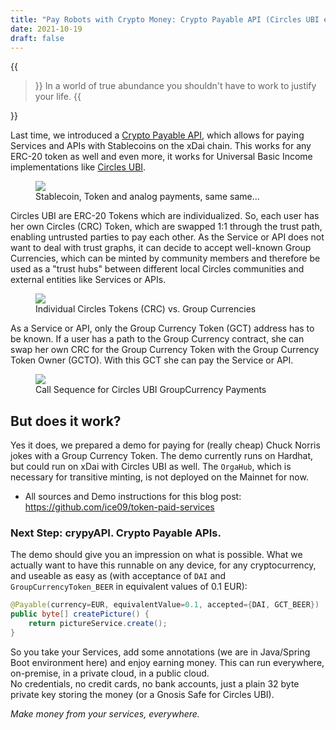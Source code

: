 ```yaml
---
title: "Pay Robots with Crypto Money: Crypto Payable API (Circles UBI edition)"
date: 2021-10-19
draft: false
---
```


{{<blockquote author="Sam Harris">}}
In a world of true abundance you shouldn't have to work to justify your life.
{{</blockquote>}}

Last time, we introduced a [Crypto Payable API](http://blockchainers.tech/pay-robots-with-crypto-money/), which allows for paying Services and APIs with Stablecoins on the xDai chain. This works for any ERC-20 token as well and even more, it works for Universal Basic Income implementations like [Circles UBI](https://joincircles.net/).  

<figure>
   <img src="https://drive.google.com/uc?export=view&id=1jbx1ggzEPhQj9MVhxg6CLTxk11ts74oF"/>
   <figcaption>Stablecoin, Token and analog payments, same same...</figcaption>
</figure>

Circles UBI are ERC-20 Tokens which are individualized. So, each user has her own Circles (CRC) Token, which are swapped 1:1 through the trust path, enabling untrusted parties to pay each other. As the Service or API does not want to deal with trust graphs, it can decide to accept well-known Group Currencies, which can be minted by community members and therefore be used as a "trust hubs" between different local Circles communities and external entities like Services or APIs.

<figure>
   <img src="https://drive.google.com/uc?export=view&id=1Kf9dSnhPIz6jW_QxTYCJ12dQeIV-WlEK"/>
   <figcaption>Individual Circles Tokens (CRC) vs. Group Currencies</figcaption>
</figure>

As a Service or API, only the Group Currency Token (GCT) address has to be known. If a user has a path to the Group Currency contract, she can swap her own CRC for the Group Currency Token with the Group Currency Token Owner (GCTO). With this GCT she can pay the Service or API.

<figure>
   <img src="https://drive.google.com/uc?export=view&id=15Mas10wGK6JsEMpPxWS0RxOPZypWvqPO"/>
   <figcaption>Call Sequence for Circles UBI GroupCurrency Payments</figcaption>
</figure>

## But does it work?

Yes it does, we prepared a demo for paying for (really cheap) Chuck Norris jokes with a Group Currency Token. The demo currently runs on Hardhat, but could run on xDai with Circles UBI as well. The `OrgaHub`, which is necessary for transitive minting, is not deployed on the Mainnet for now.  

* All sources and Demo instructions for this blog post: https://github.com/ice09/token-paid-services

### Next Step: crypyAPI. Crypto Payable APIs.

The demo should give you an impression on what is possible. What we actually want to have this runnable on any device, for any cryptocurrency, and useable as easy as (with acceptance of `DAI` and `GroupCurrencyToken_BEER` in equivalent values of 0.1 EUR):

```java
@Payable(currency=EUR, equivalentValue=0.1, accepted={DAI, GCT_BEER})
public byte[] createPicture() {
    return pictureService.create();
}
```

So you take your Services, add some annotations (we are in Java/Spring Boot environment here) and enjoy earning money. This can run everywhere, on-premise, in a private cloud, in a public cloud.  
No credentials, no credit cards, no bank accounts, just a plain 32 byte private key storing the money (or a Gnosis Safe for Circles UBI).

*Make money from your services, everywhere.*